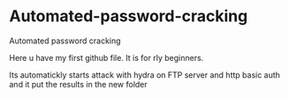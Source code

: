 # Automated-password-cracking
Automated password cracking


Here u have my first github file. It is for rly beginners.

Its automatickly starts attack with hydra on FTP server and http basic auth and it put the results in the new folder
